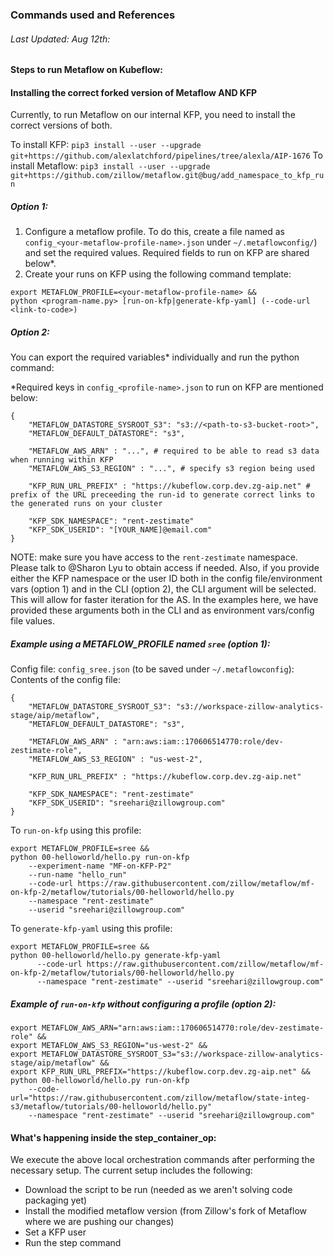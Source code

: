 ### Commands used and References

###### Last Updated: Aug 12th:

#### Steps to run Metaflow on Kubeflow: 

#### Installing the correct forked version of Metaflow AND KFP
Currently, to run Metaflow on our internal KFP, you need to install the correct versions of both.

To install KFP: `pip3 install --user --upgrade git+https://github.com/alexlatchford/pipelines/tree/alexla/AIP-1676`
To install Metaflow: `pip3 install --user --upgrade git+https://github.com/zillow/metaflow.git@bug/add_namespace_to_kfp_run`

##### Option 1:
1. Configure a metaflow profile. To do this, create a file named as `config_<your-metaflow-profile-name>.json` under 
`~/.metaflowconfig/`) and set the required values. Required fields to run on KFP are shared below*.
2. Create your runs on KFP using the following command template: 
```
export METAFLOW_PROFILE=<your-metaflow-profile-name> && 
python <program-name.py> [run-on-kfp|generate-kfp-yaml] (--code-url <link-to-code>)
```

##### Option 2:
You can export the required variables* individually and run the python command:

*Required keys in `config_<profile-name>.json` to run on KFP are mentioned below:

```
{
    "METAFLOW_DATASTORE_SYSROOT_S3": "s3://<path-to-s3-bucket-root>",
    "METAFLOW_DEFAULT_DATASTORE": "s3",

    "METAFLOW_AWS_ARN" : "...", # required to be able to read s3 data when running within KFP
    "METAFLOW_AWS_S3_REGION" : "...", # specify s3 region being used

    "KFP_RUN_URL_PREFIX" : "https://kubeflow.corp.dev.zg-aip.net" # prefix of the URL preceeding the run-id to generate correct links to the generated runs on your cluster

    "KFP_SDK_NAMESPACE": "rent-zestimate"
    "KFP_SDK_USERID": "[YOUR_NAME]@email.com"
}
```

NOTE: make sure you have access to the `rent-zestimate` namespace. Please talk to @Sharon Lyu to obtain access if needed. Also, if you provide either the
KFP namespace or the user ID both in the config file/environment vars (option 1) and in the CLI (option 2), the CLI argument will be selected. This will allow
for faster iteration for the AS. In the examples here, we have provided these arguments both in the CLI and as environment vars/config file values.

##### Example using a METAFLOW_PROFILE named `sree` (option 1):

Config file: `config_sree.json` (to be saved under `~/.metaflowconfig`):
Contents of the config file:
```
{
    "METAFLOW_DATASTORE_SYSROOT_S3": "s3://workspace-zillow-analytics-stage/aip/metaflow",
    "METAFLOW_DEFAULT_DATASTORE": "s3",

    "METAFLOW_AWS_ARN" : "arn:aws:iam::170606514770:role/dev-zestimate-role",
    "METAFLOW_AWS_S3_REGION" : "us-west-2",

    "KFP_RUN_URL_PREFIX" : "https://kubeflow.corp.dev.zg-aip.net"

    "KFP_SDK_NAMESPACE": "rent-zestimate"
    "KFP_SDK_USERID": "sreehari@zillowgroup.com"
}
```

To `run-on-kfp` using this profile:
```
export METAFLOW_PROFILE=sree && 
python 00-helloworld/hello.py run-on-kfp 
    --experiment-name "MF-on-KFP-P2" 
    --run-name "hello_run" 
    --code-url https://raw.githubusercontent.com/zillow/metaflow/mf-on-kfp-2/metaflow/tutorials/00-helloworld/hello.py
    --namespace "rent-zestimate"
    --userid "sreehari@zillowgroup.com"
```

To `generate-kfp-yaml` using this profile:
```
export METAFLOW_PROFILE=sree && 
python 00-helloworld/hello.py generate-kfp-yaml
      --code-url https://raw.githubusercontent.com/zillow/metaflow/mf-on-kfp-2/metaflow/tutorials/00-helloworld/hello.py
      --namespace "rent-zestimate" --userid "sreehari@zillowgroup.com" 
```


#####  Example of `run-on-kfp` without configuring a profile (option 2):
```
export METAFLOW_AWS_ARN="arn:aws:iam::170606514770:role/dev-zestimate-role" && 
export METAFLOW_AWS_S3_REGION="us-west-2" && 
export METAFLOW_DATASTORE_SYSROOT_S3="s3://workspace-zillow-analytics-stage/aip/metaflow" && 
export KFP_RUN_URL_PREFIX="https://kubeflow.corp.dev.zg-aip.net" && 
python 00-helloworld/hello.py run-on-kfp 
    --code-url="https://raw.githubusercontent.com/zillow/metaflow/state-integ-s3/metaflow/tutorials/00-helloworld/hello.py"
    --namespace "rent-zestimate" --userid "sreehari@zillowgroup.com"
```

#### What's happening inside the step_container_op:

We execute the above local orchestration commands after performing the necessary setup. The current setup includes the following:

- Download the script to be run (needed as we aren't solving code packaging yet)
- Install the modified metaflow version (from Zillow's fork of Metaflow where we are pushing our changes)
- Set a KFP user
- Run the step command